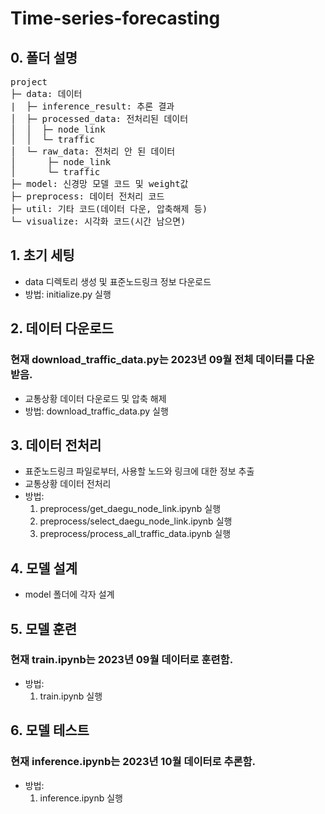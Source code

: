 # Time-series-forecasting

## 0. 폴더 설명
<pre>
project
├─ data: 데이터
|  ├─ inference_result: 추론 결과
│  ├─ processed_data: 전처리된 데이터
│  │  ├─ node_link
│  │  └─ traffic
│  └─ raw_data: 전처리 안 된 데이터
│      ├─ node_link
│      └─ traffic
├─ model: 신경망 모델 코드 및 weight값
├─ preprocess: 데이터 전처리 코드
├─ util: 기타 코드(데이터 다운, 압축해제 등)
└─ visualize: 시각화 코드(시간 남으면)
</pre>

## 1. 초기 세팅
- data 디렉토리 생성 및 표준노드링크 정보 다운로드
- 방법: initialize.py 실행

## 2. 데이터 다운로드
### 현재 download_traffic_data.py는 2023년 09월 전체 데이터를 다운 받음.
- 교통상황 데이터 다운로드 및 압축 해제
- 방법: download_traffic_data.py 실행

## 3. 데이터 전처리
- 표준노드링크 파일로부터, 사용할 노드와 링크에 대한 정보 추출
- 교통상황 데이터 전처리
- 방법:  
    1. preprocess/get_daegu_node_link.ipynb 실행
    2. preprocess/select_daegu_node_link.ipynb 실행
    3. preprocess/process_all_traffic_data.ipynb 실행

## 4. 모델 설계
- model 폴더에 각자 설계

## 5. 모델 훈련
### 현재 train.ipynb는 2023년 09월 데이터로 훈련함.
- 방법:
    1. train.ipynb 실행

## 6. 모델 테스트
### 현재 inference.ipynb는 2023년 10월 데이터로 추론함.
- 방법:
    1. inference.ipynb 실행